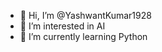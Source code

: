 - 👋 Hi, I’m @YashwantKumar1928
- 👀 I’m interested in AI
- 🌱 I’m currently learning Python


<!---
YashwantKumar1928/YashwantKumar1928 is a ✨ special ✨ repository because its `README.md` (this file) appears on your GitHub profile.
You can click the Preview link to take a look at your changes.
--->
